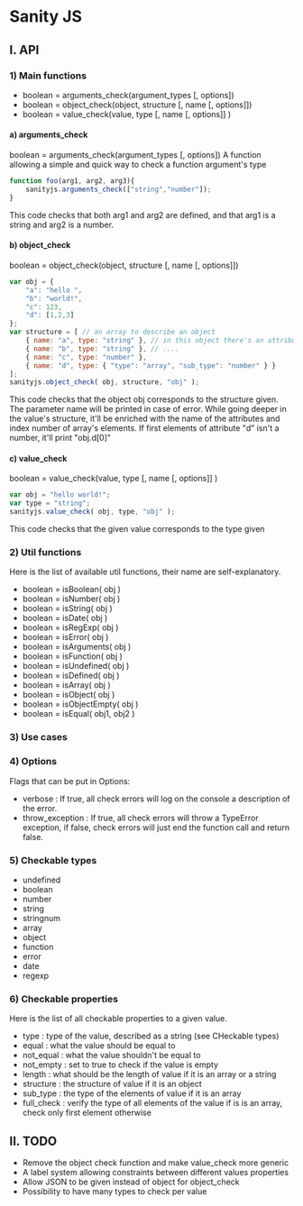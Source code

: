 # Sanity JS

## I. API
### 1) Main functions
* boolean = arguments_check(argument_types [, options]) 
* boolean = object_check(object, structure [, name [, options]])
* boolean = value_check(value, type [, name [, options]] ) 

#### a) arguments_check
boolean = arguments_check(argument_types [, options]) 
A function allowing a simple and quick way to check a function argument's type
```javascript
function foo(arg1, arg2, arg3){
	sanityjs.arguments_check(["string","number"]);
}
```
This code checks that both arg1 and arg2 are defined, and that arg1 is a string and arg2 is a number.

#### b) object_check
boolean = object_check(object, structure [, name [, options]])
```javascript
var obj = {
	"a": "hello ",
	"b": "world!",
	"c": 123,
	"d": [1,2,3]
};
var structure = [ // an array to describe an object
	{ name: "a", type: "string" }, // in this object there's an attribute called "a" that is a string
	{ name: "b", type: "string" }, // ....
	{ name: "c", type: "number" },
	{ name: "d", type: { "type": "array", "sub_type": "number" } }
];
sanityjs.object_check( obj, structure, "obj" );
```
This code checks that the object obj corresponds to the structure given.
The parameter name will be printed in case of error. While going deeper in the value's structure, it'll be enriched with the name of the attributes and index number of array's elements.
If first elements of attribute "d" isn't a number, it'll print "obj.d[0]"

#### c) value_check
boolean = value_check(value, type [, name [, options]] ) 
```javascript
var obj = "hello world!";
var type = "string";
sanityjs.value_check( obj, type, "obj" );
```
This code checks that the given value corresponds to the type given

### 2) Util functions
Here is the list of available util functions, their name are self-explanatory.
* boolean = isBoolean( obj )
* boolean = isNumber( obj )
* boolean = isString( obj )
* boolean = isDate( obj )
* boolean = isRegExp( obj )
* boolean = isError( obj )
* boolean = isArguments( obj )
* boolean = isFunction( obj )
* boolean = isUndefined( obj )
* boolean = isDefined( obj )
* boolean = isArray( obj )
* boolean = isObject( obj )
* boolean = isObjectEmpty( obj )
* boolean = isEqual( obj1, obj2 )

### 3) Use cases

### 4) Options
Flags that can be put in Options:
* verbose : If true, all check errors will log on the console a description of the error.
* throw_exception : If true, all check errors will throw a TypeError exception, if false, check errors will just end the function call and return false.

### 5) Checkable types
* undefined
* boolean
* number
* string
* stringnum
* array
* object
* function
* error
* date
* regexp

### 6) Checkable properties
Here is the list of all checkable properties to a given value.

* type : type of the value, described as a string (see CHeckable types)
* equal : what the value should be equal to
* not_equal : what the value shouldn't be equal to
* not_empty : set to true to check if the value is empty
* length : what should be the length of value if it is an array or a string
* structure : the structure of value if it is an object
* sub_type : the type of the elements of value if it is an array
* full_check : verify the type of all elements of the value if is is an array, check only first element otherwise


## II. TODO
* Remove the object check function and make value_check more generic
* A label system allowing constraints between different values properties
* Allow JSON to be given instead of object for object_check
* Possibility to have many types to check per value
